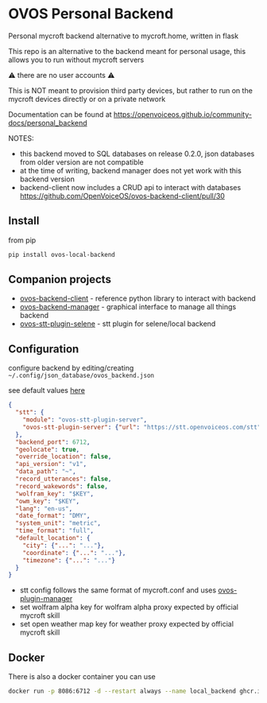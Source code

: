 # OVOS Personal Backend

Personal mycroft backend alternative to mycroft.home, written in flask

This repo is an alternative to the backend meant for personal usage, this allows you to run without mycroft servers

:warning: there are no user accounts :warning:

This is NOT meant to provision third party devices, but rather to run on the mycroft devices directly or on a private network

Documentation can be found at https://openvoiceos.github.io/community-docs/personal_backend

NOTES: 
- this backend moved to SQL databases on release 0.2.0, json databases from older version are not compatible
- at the time of writing, backend manager does not yet work with this backend version
- backend-client now includes a CRUD api to interact with databases https://github.com/OpenVoiceOS/ovos-backend-client/pull/30


## Install

from pip

```bash
pip install ovos-local-backend
```


## Companion projects

- [ovos-backend-client](https://github.com/OpenVoiceOS/ovos-backend-client) - reference python library to interact with backend
- [ovos-backend-manager](https://github.com/OpenVoiceOS/ovos-backend-manager) - graphical interface to manage all things backend
- [ovos-stt-plugin-selene](https://github.com/OpenVoiceOS/ovos-stt-plugin-selene) - stt plugin for selene/local backend


## Configuration

configure backend by editing/creating ```~/.config/json_database/ovos_backend.json```

see default values [here](./ovos_local_backend/configuration.py)

```json
{
  "stt": {
    "module": "ovos-stt-plugin-server",
    "ovos-stt-plugin-server": {"url": "https://stt.openvoiceos.com/stt"}
  },
  "backend_port": 6712,
  "geolocate": true,
  "override_location": false,
  "api_version": "v1",
  "data_path": "~",
  "record_utterances": false,
  "record_wakewords": false,
  "wolfram_key": "$KEY",
  "owm_key": "$KEY",
  "lang": "en-us",
  "date_format": "DMY",
  "system_unit": "metric",
  "time_format": "full",
  "default_location": {
    "city": {"...": "..."},
    "coordinate": {"...": "..."},
    "timezone": {"...": "..."}
  }
}
```

- stt config follows the same format of mycroft.conf and
  uses [ovos-plugin-manager](https://github.com/OpenVoiceOS/OVOS-plugin-manager)
- set wolfram alpha key for wolfram alpha proxy expected by official mycroft skill
- set open weather map key for weather proxy expected by official mycroft skill


## Docker

There is also a docker container you can use

```bash
docker run -p 8086:6712 -d --restart always --name local_backend ghcr.io/openvoiceos/local-backend:dev
```
